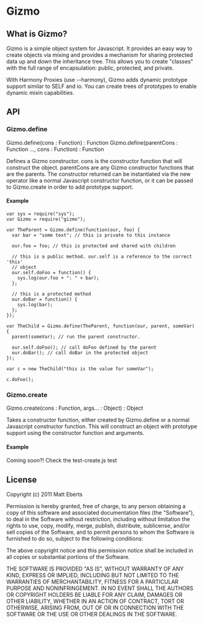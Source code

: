 Gizmo
=====

What is Gizmo?
--------------

Gizmo is a simple object system for Javascript. It provides an easy way to
create objects via mixing and provides a mechanism for sharing protected data
up and down the inheritance tree. This allows you to create "classes" with the
full range of encapsulation: public, protected, and private.

With Harmony Proxies (use --harmony), Gizmo adds dynamic prototype support similar
to SELF and io. You can create trees of prototypes to enable dynamic mixin capabilities.

API
---

### Gizmo.define

Gizmo.define(cons : Function) : Function
Gizmo.define(parentCons : Function ..., cons : Function) : Function

Defines a Gizmo constructor. cons is the constructor function that will
construct the object. parentCons are any Gizmo constructor functions that
are the parents. The constructor returned can be instantiated via the new operator like a normal Javascript constructor
function, or it can be passed to Gizmo.create in order to add prototype support.

#### Example

    var sys = require("sys");
    var Gizmo = require("gizmo");

    var TheParent = Gizmo.define(function(our, foo) {
      var bar = "some text"; // this is private to this instance

      our.foo = foo; // this is protected and shared with children

      // this is a public method. our.self is a reference to the correct 'this'
      // object
      our.self.doFoo = function() {
        sys.log(our.foo + ": " + bar);
      };

      // this is a protected method
      our.doBar = function() {
        sys.log(bar);
      };
    });

    var TheChild = Gizmo.define(TheParent, function(our, parent, someVar) {
      parent(someVar); // run the parent constructor.

      our.self.doFoo(); // call doFoo defined by the parent
      our.doBar(); // call doBar in the protected object
    });

    var c = new TheChild("this is the value for someVar");

    c.doFoo();

### Gizmo.create

Gizmo.create(cons : Function, args... : Object) : Object

Takes a constructor function, either created by Gizmo.define or a normal Javascript constructor function. This will
construct an object with prototype support using the constructor function and arguments.

#### Example

Coming soon?! Check the test-create.js test

License
-------

Copyright (c) 2011 Matt Eberts

Permission is hereby granted, free of charge, to any person obtaining a copy
of this software and associated documentation files (the "Software"), to deal
in the Software without restriction, including without limitation the rights
to use, copy, modify, merge, publish, distribute, sublicense, and/or sell
copies of the Software, and to permit persons to whom the Software is
furnished to do so, subject to the following conditions:

The above copyright notice and this permission notice shall be included in
all copies or substantial portions of the Software.

THE SOFTWARE IS PROVIDED "AS IS", WITHOUT WARRANTY OF ANY KIND, EXPRESS OR
IMPLIED, INCLUDING BUT NOT LIMITED TO THE WARRANTIES OF MERCHANTABILITY,
FITNESS FOR A PARTICULAR PURPOSE AND NONINFRINGEMENT. IN NO EVENT SHALL THE
AUTHORS OR COPYRIGHT HOLDERS BE LIABLE FOR ANY CLAIM, DAMAGES OR OTHER
LIABILITY, WHETHER IN AN ACTION OF CONTRACT, TORT OR OTHERWISE, ARISING FROM,
OUT OF OR IN CONNECTION WITH THE SOFTWARE OR THE USE OR OTHER DEALINGS IN
THE SOFTWARE.
